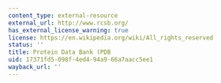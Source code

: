 ```yaml
---
content_type: external-resource
external_url: http://www.rcsb.org/
has_external_license_warning: true
license: https://en.wikipedia.org/wiki/All_rights_reserved
status: ''
title: Protein Data Bank (PDB
uid: 17371fd5-098f-4ed4-94a9-66a7aacc5ee1
wayback_url: ''
---
```

